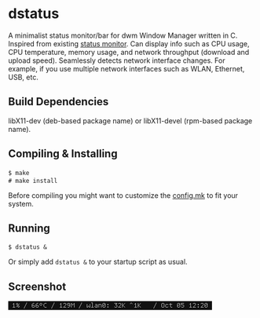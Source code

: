 dstatus
=======
A minimalist status monitor/bar for dwm Window Manager written in C. Inspired from existing [status monitor](https://dwm.suckless.org/status_monitor/).
Can display info such as CPU usage, CPU temperature, memory usage, and network throughput (download and upload speed). Seamlessly detects network interface changes. For example, if you use multiple network interfaces such as WLAN, Ethernet, USB, etc.

Build Dependencies
----------------
libX11-dev (deb-based package name) or libX11-devel (rpm-based package name).

Compiling & Installing
----------------------
    $ make
    # make install
Before compiling you might want to customize the [config.mk](config.mk) to fit your system.

Running
-------
    $ dstatus &
Or simply add `dstatus &` to your startup script as usual.

Screenshot
----------
![dstatus](screenshot.png)
